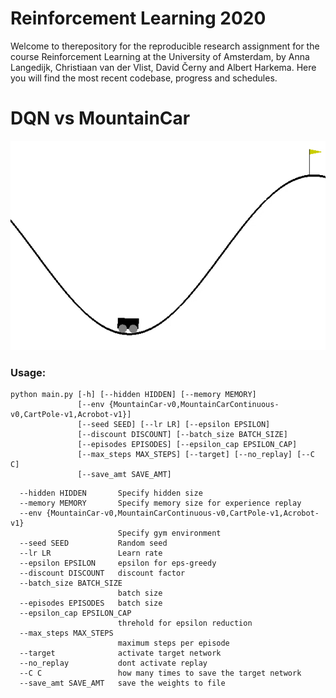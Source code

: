 # Reinforcement Learning 2020

Welcome to therepository for the reproducible research assignment for the course Reinforcement Learning at the University of Amsterdam, by Anna Langedijk, Christiaan van der Vlist, David Černy and Albert Harkema. Here you will find the most recent codebase, progress and schedules.



# DQN vs MountainCar

![Alt Text](https://github.com/annaproxy/rl2020/blob/master/mtc.gif)


### Usage:
```
python main.py [-h] [--hidden HIDDEN] [--memory MEMORY]
               [--env {MountainCar-v0,MountainCarContinuous-v0,CartPole-v1,Acrobot-v1}]
               [--seed SEED] [--lr LR] [--epsilon EPSILON]
               [--discount DISCOUNT] [--batch_size BATCH_SIZE]
               [--episodes EPISODES] [--epsilon_cap EPSILON_CAP]
               [--max_steps MAX_STEPS] [--target] [--no_replay] [--C C]
               [--save_amt SAVE_AMT]
```

```
  --hidden HIDDEN       Specify hidden size
  --memory MEMORY       Specify memory size for experience replay
  --env {MountainCar-v0,MountainCarContinuous-v0,CartPole-v1,Acrobot-v1}
                        Specify gym environment
  --seed SEED           Random seed
  --lr LR               Learn rate
  --epsilon EPSILON     epsilon for eps-greedy
  --discount DISCOUNT   discount factor
  --batch_size BATCH_SIZE
                        batch size
  --episodes EPISODES   batch size
  --epsilon_cap EPSILON_CAP
                        threhold for epsilon reduction
  --max_steps MAX_STEPS
                        maximum steps per episode
  --target              activate target network
  --no_replay           dont activate replay
  --C C                 how many times to save the target network
  --save_amt SAVE_AMT   save the weights to file
```
